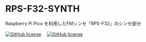 # RPS-F32-SYNTH
Raspberry Pi Pico を利用したFMシンセ「RPS-F32」のシンセ部分  

[![GitHub license](https://img.shields.io/badge/RPS--F32-CNTL-seagreen)](https://github.com/Saisana299/RPS-F32-CNTL)　
[![GitHub license](https://img.shields.io/badge/RPS--F32-DISP-indianred)](https://github.com/Saisana299/RPS-F32-DISP)